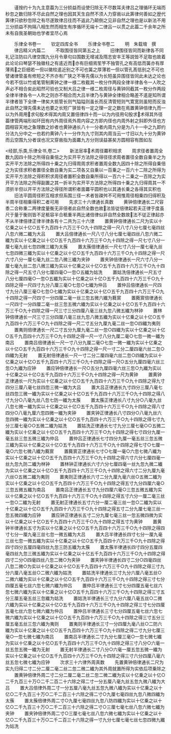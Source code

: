 <!-- { "loadSidebar": true } -->
　　谨按约十为九主意葢为三分损益而设使归除无不尽数耳夫律吕之理循环无端而秒忽之数归除不尽此自然之理也因其天生自然不须人力穿凿以此筭律何善如之歴代筭律只欲秒忽除之有尽遂致律吕往而不返此乃颠倒之见非自然之理也是以新法不用三分损益不拘隔八相生然而相生有序循环无端十二律吕一以贯之此葢二千余年之所未有自我圣朝始也学者宜尽心焉










　　乐律全书卷一
　　钦定四库全书
　　乐律全书卷二
　　明　朱载堉　撰
　　律吕精义内篇二
　　不取围径皆同第五之上
　　旧律围径皆同而新律各不同礼记注防曰凡律空围九分月令章句曰围数无增减及隋志安丰王等説皆不足取也故着此论论曰琴瑟不独徽柱之有逺近而亦有巨细焉笙竽不独管孔之有高低而簧亦有厚薄焉之巨细若一但以徽柱逺近别之不可也簧之厚薄若一但以管孔髙低别之不可也譬诸律管虽有修短之不齐亦有广狭之不等先儒以为长短虽异围径皆同此未达之论也今若不信以竹或笔管制黄钟之律一様二枚截其一枚分作两段全律半律各令一人吹之声必不相合矣此昭然可验也又制大吕之律一様二枚周径与黄钟同截其一枚分作两段全律半律各令一人吹之则亦不相合而大吕半律乃与黄钟全律相合略差不逺是知所谓半律者皆下全律一律矣大抵管长则气隘隘则虽长而反清管短则气寛宽则虽短而反浊此自然之理先儒未达也要之长短广狭皆有一定之理一定之数在焉置黄钟倍律九而一以为外周用求句股术得其内周又置倍律四十而一以为内径用句股求术得其外径葢律管两端形如环田有内外周径焉外周内容之方即内径也内周外射之斜即外径也方圆相容天地之象理数之妙者也黄钟通长八十一分者内周九分是为八十一中之九即约分法九分中之一也若约黄钟八十一分作为九寸则其内周当云一寸旧以九十分为黄钟而云空围九分者误也况又穿凿指为面羃九方分则误益甚矣方圆相容有图如左


<经部,乐类,乐律全书,卷二>
　　新法宻率术周径羃积相求
　　周求径者置周全数九因四十除之所得自乗倍之为实开平方法除之得径径求周者置径全数自乗半之为实开平方法除之所得四十乗之九归得周周求积者置周全数九因四十除之所得自乗倍之为实径求积者置径全数自乗为实二项各又自乗以一百乗之一百六十二除之所得为实开平方法除之得积积求周径者置积全数自乗所得以一百六十二乗之一百除之为实开平方法除之所得副置之其一折半为实开平方法除之所得四十乗之九归得周其一不须折半但以开平方法除之得径所谓积者面羃平圆积也以其通长乗之各得其实积也
　　旧法平圆周径积互相求但系围三径一术者皆疎舛不可用惟周径相乗四归得积及半周半径相乗得积二者可用
　　先求三十六律通长真数
　　黄钟倍律通长二尺容黍二合称重二两律度量衡无非倍者此自然全数也故法皆従倍律起若夫正律于度虽尺于量于衡则皆不足秪容半合秪重半两比诸倍律似非自然全数故法不従正律起亦不从半律倍律正律半律各有十二共为三十六律
　　置黄钟倍律通长二尺为实以十亿乗之以十亿○五千九百四十六万三千○九十四除之得一尺八寸八分七厘七毫四丝八忽六微二纎为大吕
　　置大吕倍律通长一尺八寸八分七厘七毫四丝八忽六微二纎为实以十亿乗之以十亿○五千九百四十六万三千○九十四除之得一尺七寸八分一厘七毫九丝七忽四微三纎为太蔟
　　置太蔟倍律通长一尺七寸八分一厘七毫九丝七忽四微三纎为实以十亿乗之以十亿○五千九百四十六万三千○九十四除之得一尺六寸八分一厘七毫九丝二忽八微三纎为夹钟
　　置夹钟倍律通长一尺六寸八分一厘七毫九丝二忽八微三纎为实以十亿乗之以十亿○五千九百四十六万三千○九十四除之得一尺五寸八分七厘四毫○一忽○五纎为姑洗
　　置姑洗倍律通长一尺五寸八分七厘四毫○一忽○五纎为实以十亿乗之以十亿○五千九百四十六万三千○九十四除之得一尺四寸九分八厘三毫○七忽○七纎为仲吕
　　置仲吕倍律通长一尺四寸九分八厘三毫○七忽○七纎为实以十亿乗之以十亿○五千九百四十六万三千○九十四除之得一尺四寸一分四厘二毫一丝三忽五微六纎为蕤賔
　　置蕤賔倍律通长一尺四寸一分四厘二毫一丝三忽五微六纎为实以十亿乗之以十亿○五千九百四十六万三千○九十四除之得一尺三寸三分四厘八毫三丝九忽八微五纎为林钟
　　置林钟倍律通长一尺三寸三分四厘八毫三丝九忽八微五纎为实以十亿乗之以十亿○五千九百四十六万三千○九十四除之得一尺二寸五分九厘九毫二丝一忽○四纎为夷则
　　置夷则倍律通长一尺二寸五分九厘九毫二丝一忽○四纎为实以十亿乗之以十亿○五千九百四十六万三千○九十四除之得一尺一寸八分九厘二毫○七忽一微一纎为南吕
　　置南吕倍律通长一尺一寸八分九厘二毫○七忽一微一纎为实以十亿乗之以十亿○五千九百四十六万三千○九十四除之得一尺一寸二分二厘四毫六丝二忽○四纎为无射
　　置无射倍律通长一尺一寸二分二厘四毫六丝二忽○四纎为实以十亿乗之以十亿○五千九百四十六万三千○九十四除之得一尺○五分九厘四毫六丝三忽○九纎为应钟
　　置应钟倍律通长一尺○五分九厘四毫六丝三忽○九纎为实以十亿乗之以十亿○五千九百四十六万三千○九十四除之得一尺为黄钟
　　置黄钟正律通长一尺为实以十亿乗之以十亿○五千九百四十六万三千○九十四除之得九寸四分三厘八毫七丝四忽三微一纎为大吕
　　置大吕正律通长九寸四分三厘八毫七丝四忽三微一纎为实以十亿乗之以十亿○五千九百四十六万三千○九十四除之得八寸九分○八毫九丝八忽七防一纎为太蔟
　　置太蔟正律通长八寸九分○八毫九丝八忽七微一纎为实以十亿乗之以十亿○五千九百四十六万三千○九十四除之得八寸四分○八毫九厘六忽四微一纎为夹钟
　　置夹钟正律通长八寸四分○八毫九丝六忽四微一纎为实以十亿乗之以十亿○五千九百四十六万三千○九十四除之得七寸九分三厘七毫○○五微二纎为姑洗
　　置姑洗正律通长七寸九分三厘七毫○○五微二纎为实以十亿乗之以十亿○五千九百四十六万三千○九十四除之得七寸四分九厘一毫五丝三忽五微三纎为仲吕
　　置仲吕正律通长七寸四分九厘一毫五丝三忽五微三纎为实以十亿乗之以十亿○五千九百四十六万三千○九十四除之得七寸○七厘一毫○六忽七微八纎为蕤賔
　　置蕤賔正律通长七寸○七厘一毫○六忽七微八纎为实以十亿乗之以十亿○五千九百四十六万三千○九十四除之得六寸六分七厘四毫一丝九忽九防二纎为林钟
　　置林钟正律通长六寸六分七厘四毫一丝九忽九微二纎为实以十亿乗之以十亿○五千九百四十六万三千○九十四除之得六寸二分九厘九毫六丝○五微二纎为夷则
　　置夷则正律通长六寸二分九厘九毫六丝○五微二纎为实以十亿乗之以十亿○五千九百四十六万三千○九十四除之得五寸九分四厘六毫○三忽五微五纎为南吕
　　置南吕正律通长五寸九分四厘六毫○三忽五微五纎为实以十亿乗之以十亿○五千九百四十六万三千○九十四除之得五寸六分一厘二毫三丝一忽○二纎为无射
　　置无射正律通长五寸六分一厘二毫三丝一忽○二纎为实以十亿乗之以十亿○五千九百四十六万三千○九十四除之得五寸二分九厘七毫三丝一忽五微四纎为应钟
　　置应钟正律通长五寸二分九厘七毫三丝一忽五微四微为实以十亿乗之以十亿○五千九百四十六万三千○九十四除之得五寸为黄钟
　　置黄钟半律通长五寸为实以十亿乗之以十亿○五千九百四十六万三千○九十四除之得四寸七分一厘九毫三丝七忽一微五纎为大吕
　　置大吕半律通长四寸七分一厘九毫三丝七忽一微五纎为实以十亿乗之以十亿○五千九百四十六万三千○九十四除之得四寸四分五厘四毫四丝九忽三防五纎为太蔟
　　置太蔟半律通长四寸四分五厘四毫四丝九忽三微五纎为实以十亿乗之以十亿五千九百四十六万三千○九十四除之得四寸二分○四毫四丝八忽二微○为夹钟
　　置夹钟半律通长四寸二分○四毫四丝八忽二微○为实以十亿乗之以十亿○五千九百四十六万三千○九十四除之得三寸九分六厘八毫五丝○二微六纎为姑洗
　　置姑洗半律通长三寸九分六厘八毫五丝○二微六纎为实以十亿乗之以十亿○五千九百四十六万三千○九十四除之得三寸七分四厘五毫七丝六忽七微六纎为仲吕
　　置仲吕半律通长三寸七分四厘五毫七丝六忽七微六纎为实以十亿乗之以十亿○五千九百四十六万三千○九十四除之得三寸五分三厘五毫五丝三忽纎为姑洗
　　置姑洗半律通长三寸九分六厘八毫五丝○二微六纎为实以十亿乗之以十亿○五千九百四十六万三千○九十四除之得三寸七分四厘五毫七丝六忽七微六纎为仲吕
　　置仲吕半律通长三寸七分四厘五毫七丝六忽七微六纎为实以十亿乗之以十亿○五千九百四十六万三千○九十四除之得三寸五分三厘五毫五丝三忽六纎为夷则
　　置夷则半律通长三寸一分四厘九毫八丝○二防六纎为实以十亿乗之以十亿○五千九百四十六万三千○九十四除之得二寸九分七厘三毫○一忽七微七纎为南吕
　　置南吕半律通长二寸九分七厘三毫○一忽七微七纎为实以十亿乗之以十亿○五千九百四十六万三千○九十四除之得三寸八分○六毫一丝五忽五微一纎为无射
　　置无射半律通长二寸八分○六毫一厘五忽五微一纎为实以十亿乗之以十亿○五千九百四十六万三千○九十四除之得三寸六分四厘八毫六丝五忽七微七纎为应钟
　　次求三十六律外周真数
　　先置黄钟倍律通长二尺为实九归得二寸二分二厘二毫二丝二忽二微二纎为其外周就置所得为实依后项乗除之
　　置黄钟倍律外周二寸二分二厘二毫二丝二忽二微二纎为实以十亿乗之以十亿○二千九百三十万○二千二百二十六除之得二寸一分五厘八毫九丝五忽九微八纎为大吕
　　置大吕倍律外周二寸一分五厘八毫九丝五忽九微八纎为实以十亿乗之以十亿○二千九百三十万○二千二百三十六除之得二寸○九厘七毫四丝九忽八微四纎为太蔟
　　置太蔟倍律外周二寸○九厘七毫四丝九忽八防四纎为实以十亿乗之以十亿○二千九百三十万○二千二百三十六除之得二寸○三厘七毫七丝八忽六微七纎为夹钟
　　置夹钟倍律外周二寸○三厘七毫七丝八忽六微七纎为实以十亿乗之以十亿○二千九百三十万○二千二百三十六除之得一寸九分七厘七毫七丝七忽四微九纎为姑洗
